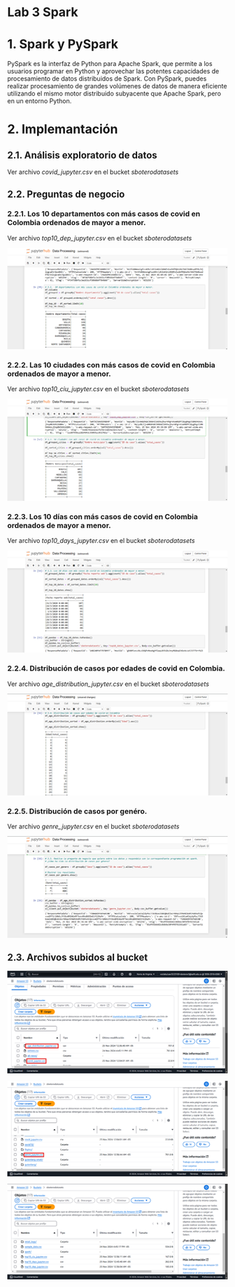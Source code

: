 # Lab 3 Spark

# 1. Spark y PySpark
PySpark es la interfaz de Python para Apache Spark, que permite a los usuarios programar en Python y aprovechar las potentes capacidades de procesamiento de datos distribuidos de Spark. Con PySpark, puedes realizar procesamiento de grandes volúmenes de datos de manera eficiente utilizando el mismo motor distribuido subyacente que Apache Spark, pero en un entorno Python.

# 2. Implemantación 

## 2.1. Análisis exploratorio de datos
Ver archivo *covid_jupyter.csv* en el bucket *sboterodatasets*

## 2.2. Preguntas de negocio

### 2.2.1. Los 10 departamentos con más casos de covid en Colombia ordenados de mayor a menor.
Ver archivo *top10_dep_jupyter.csv* en el bucket *sboterodatasets*

![3.1](images/3-1.png)

### 2.2.2. Las 10 ciudades con más casos de covid en Colombia ordenados de mayor a menor.
Ver archivo *top10_ciu_jupyter.csv* en el bucket *sboterodatasets*

![3.2](images/3-2.png)

### 2.2.3. Los 10 días con más casos de covid en Colombia ordenados de mayor a menor.
Ver archivo *top10_days_jupyter.csv* en el bucket *sboterodatasets*

![3.3](images/3-3.png)

### 2.2.4. Distribución de casos por edades de covid en Colombia.
Ver archivo *age_distribution_jupyter.csv* en el bucket *sboterodatasets*

![3.4](images/3-4.png)

### 2.2.5. Distribución de casos por genéro.
Ver archivo *genre_jupyter.csv* en el bucket *sboterodatasets*

![3.5](images/3-5.png)

## 2.3. Archivos subidos al bucket

![Bucket 1](images/bucket1.png)

![Bucket 2](images/bucket2.png)

![Bucket 3](images/bucket3.png)

